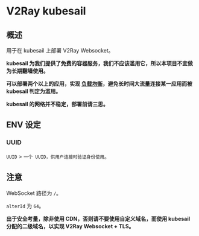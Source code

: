 # V2Ray kubesail


## 概述

用于在 kubesail 上部署 V2Ray Websocket。

**kubesail 为我们提供了免费的容器服务，我们不应该滥用它，所以本项目不宜做为长期翻墙使用。**

**可以部署两个以上的应用，实现 [负载均衡](https://toutyrater.github.io/app/balance.html)，避免长时间大流量连接某一应用而被 kubesail 判定为滥用。**

**kubesail 的网络并不稳定，部署前请三思。**

## ENV 设定

### UUID

`UUID` > `一个 UUID，供用户连接时验证身份使用`。

## 注意

WebSocket 路径为 `/`。

`alterId` 为 `64`。


**出于安全考量，除非使用 CDN，否则请不要使用自定义域名，而使用 kubesail 分配的二级域名，以实现 V2Ray Websocket + TLS。**
